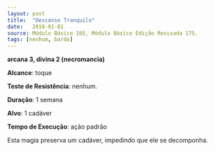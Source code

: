 ```yaml
---
layout: post
title:  "Descanso Tranquilo"
date:   2018-01-01
source: Módulo Básico 165, Módulo Básico Edição Revisada 175.
tags: [nenhum, bardo]
---
```


**arcana 3, divina 2 (necromancia)**

**Alcance**: toque

**Teste de Resistência**: nenhum.

**Duração**: 1 semana

**Alvo**: 1 cadáver

**Tempo de Execução**: ação padrão

Esta magia preserva um cadáver, impedindo que ele se decomponha.

